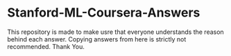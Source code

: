 # Stanford-ML-Coursera-Answers
This repository is made to make usre that everyone understands the reason behind each answer. Copying answers from here is strictly not recommended. Thank You.
